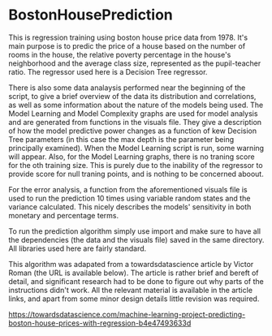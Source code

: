 # BostonHousePrediction
This is regression training using boston house price data from 1978. It's main purpose is to predic the price of a house based on the number of rooms in the house, the relative poverty percentage in the house's neighborhood and the average class size, represented as the pupil-teacher ratio. The regressor used here is a Decision Tree regressor.

There is also some data analaysis performed near the beginning of the script, to give a brief overview of the data its distribution and correlations, as well as some information about the nature of the models being used. The Model Learning and Model Complexity graphs are used for model analysis and are generated from functions in the visuals file. They give a description of how the model predictive power changes as a function of kew Decision Tree parameters (in this case the max depth is the parameter being principally examined).
When the Model Learning script is run, some warning will appear. Also, for the Model Learning graphs, there is no traning score for the oth training size. This is purely due to the inability of the regressor to provide score for null traning points, and is nothing to be concerned aboout.

For the error analysis, a function from the aforementioned visuals file is used to run the prediction 10 times using variable random states and the variance calculated. This nicely describes the models' sensitivity in both monetary and percentage terms.

To run the prediction algorithm simply use import and make sure to have all the dependencies (the data and the visuals file) saved in the same directory. All libraries used here are fairly standard. 

This algorithm was adapated from a towardsdatascience article by Victor Roman (the URL is available below). The article is rather brief and bereft of detail, and significant research had to be done to figure out why parts of the instructions didn't work. All the relevant material is available in the article links, and apart from some minor design details little revision was required.

https://towardsdatascience.com/machine-learning-project-predicting-boston-house-prices-with-regression-b4e47493633d
